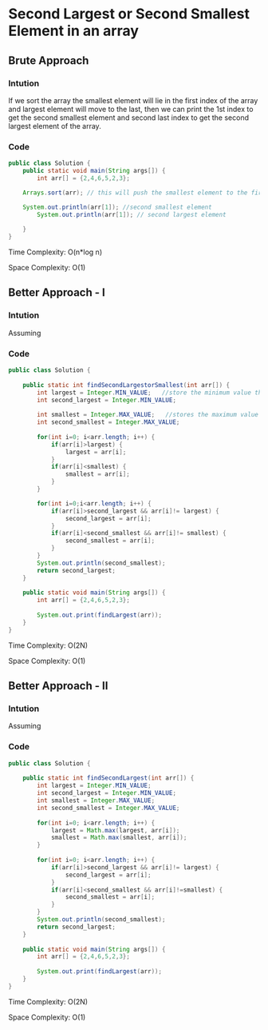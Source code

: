 # Second Largest or Second Smallest Element in an  array

## Brute Approach

### Intution 
  If we sort the array the  smallest element will lie in the first index of the array and largest element will move to the last, then we can print the 1st index to get the second smallest element and second last index to get the second largest element of the array.

### Code
``` java 
public class Solution {
	public static void main(String args[]) {
		int arr[] = {2,4,6,5,2,3};

    Arrays.sort(arr); // this will push the smallest element to the first and largest element to the end of the array

    System.out.println(arr[1]); //second smallest element
		System.out.println(arr[1]); // second largest element
		
	}
}
```

Time Complexity: O(n*log n)

Space Complexity: O(1)


## Better Approach - I

### Intution 
Assuming   
### Code
``` java 
public class Solution {
	
	public static int findSecondLargestorSmallest(int arr[]) {
		int largest = Integer.MIN_VALUE;   //store the minimum value that can exist
		int second_largest = Integer.MIN_VALUE;
		
		int smallest = Integer.MAX_VALUE;   //stores the maximum value that can exist
		int second_smallest = Integer.MAX_VALUE;
		
		for(int i=0; i<arr.length; i++) {
			if(arr[i]>largest) {
				largest = arr[i];
			}
			if(arr[i]<smallest) {
				smallest = arr[i];
			}
		}

		for(int i=0;i<arr.length; i++) {
			if(arr[i]>second_largest && arr[i]!= largest) {
				second_largest = arr[i];
			}
			if(arr[i]<second_smallest && arr[i]!= smallest) {
				second_smallest = arr[i];
			}
		}
		System.out.println(second_smallest);
		return second_largest;
	}
	
	public static void main(String args[]) {
		int arr[] = {2,4,6,5,2,3};
		
		System.out.print(findLargest(arr));
	}
}
``` 

Time Complexity: O(2N)

Space Complexity: O(1)

## Better Approach - II

### Intution 
Assuming   
### Code
``` java 
public class Solution {
	
	public static int findSecondLargest(int arr[]) {
		int largest = Integer.MIN_VALUE;
		int second_largest = Integer.MIN_VALUE;
		int smallest = Integer.MAX_VALUE;
		int second_smallest = Integer.MAX_VALUE;
		
		for(int i=0; i<arr.length; i++) {
			largest = Math.max(largest, arr[i]);
			smallest = Math.max(smallest, arr[i]);
		}
		
		for(int i=0; i<arr.length; i++) {
			if(arr[i]>second_largest && arr[i]!= largest) {
				second_largest = arr[i];
			}
			if(arr[i]<second_smallest && arr[i]!=smallest) {
				second_smallest = arr[i];
			}
		}
		System.out.println(second_smallest);
		return second_largest;
	}
	
	public static void main(String args[]) {
		int arr[] = {2,4,6,5,2,3};
		
		System.out.print(findLargest(arr));
	}
}
``` 

Time Complexity: O(2N)

Space Complexity: O(1)
